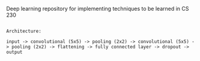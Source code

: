 Deep learning repository for implementing techniques to be learned in CS 230
```

Architecture:

input -> convolutional (5x5) -> pooling (2x2) -> convolutional (5x5) -> pooling (2x2) -> flattening -> fully connected layer -> dropout -> output

```
